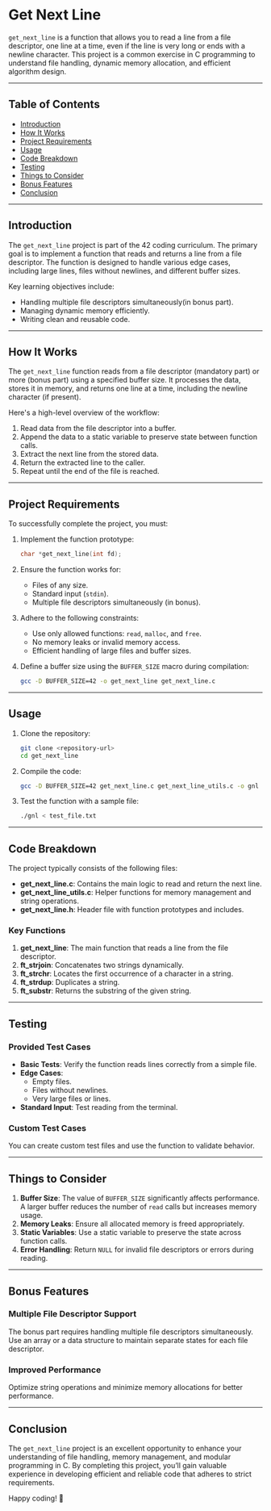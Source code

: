 # Get Next Line

`get_next_line` is a function that allows you to read a line from a file descriptor, one line at a time, even if the line is very long or ends with a newline character. This project is a common exercise in C programming to understand file handling, dynamic memory allocation, and efficient algorithm design.

---

## Table of Contents

- [Introduction](#introduction)
- [How It Works](#how-it-works)
- [Project Requirements](#project-requirements)
- [Usage](#usage)
- [Code Breakdown](#code-breakdown)
- [Testing](#testing)
- [Things to Consider](#things-to-consider)
- [Bonus Features](#bonus-features)
- [Conclusion](#conclusion)

---

## Introduction

The `get_next_line` project is part of the 42 coding curriculum. The primary goal is to implement a function that reads and returns a line from a file descriptor. The function is designed to handle various edge cases, including large lines, files without newlines, and different buffer sizes.

Key learning objectives include:
- Handling multiple file descriptors simultaneously(in bonus part).
- Managing dynamic memory efficiently.
- Writing clean and reusable code.

---

## How It Works

The `get_next_line` function reads from a file descriptor (mandatory part) or more (bonus part) using a specified buffer size. It processes the data, stores it in memory, and returns one line at a time, including the newline character (if present).

Here's a high-level overview of the workflow:
1. Read data from the file descriptor into a buffer.
2. Append the data to a static variable to preserve state between function calls.
3. Extract the next line from the stored data.
4. Return the extracted line to the caller.
5. Repeat until the end of the file is reached.

---

## Project Requirements

To successfully complete the project, you must:

1. Implement the function prototype:
   ```c
   char *get_next_line(int fd);
   ```

2. Ensure the function works for:
   - Files of any size.
   - Standard input (`stdin`).
   - Multiple file descriptors simultaneously (in bonus).

3. Adhere to the following constraints:
   - Use only allowed functions: `read`, `malloc`, and `free`.
   - No memory leaks or invalid memory access.
   - Efficient handling of large files and buffer sizes.

4. Define a buffer size using the `BUFFER_SIZE` macro during compilation:
   ```bash
   gcc -D BUFFER_SIZE=42 -o get_next_line get_next_line.c
   ```

---

## Usage

1. Clone the repository:
   ```bash
   git clone <repository-url>
   cd get_next_line
   ```

2. Compile the code:
   ```bash
   gcc -D BUFFER_SIZE=42 get_next_line.c get_next_line_utils.c -o gnl
   ```

3. Test the function with a sample file:
   ```bash
   ./gnl < test_file.txt
   ```

---

## Code Breakdown

The project typically consists of the following files:

- **get_next_line.c**: Contains the main logic to read and return the next line.
- **get_next_line_utils.c**: Helper functions for memory management and string operations.
- **get_next_line.h**: Header file with function prototypes and includes.

### Key Functions

1. **get_next_line**: The main function that reads a line from the file descriptor.
2. **ft_strjoin**: Concatenates two strings dynamically.
3. **ft_strchr**: Locates the first occurrence of a character in a string.
4. **ft_strdup**: Duplicates a string.
5. **ft_substr**:  Returns the substring of the given string.
---

## Testing

### Provided Test Cases

- **Basic Tests**: Verify the function reads lines correctly from a simple file.
- **Edge Cases**:
  - Empty files.
  - Files without newlines.
  - Very large files or lines.
- **Standard Input**: Test reading from the terminal.

### Custom Test Cases

You can create custom test files and use the function to validate behavior.

---

## Things to Consider

1. **Buffer Size**: The value of `BUFFER_SIZE` significantly affects performance. A larger buffer reduces the number of `read` calls but increases memory usage.
2. **Memory Leaks**: Ensure all allocated memory is freed appropriately.
3. **Static Variables**: Use a static variable to preserve the state across function calls.
4. **Error Handling**: Return `NULL` for invalid file descriptors or errors during reading.

---

## Bonus Features

### Multiple File Descriptor Support

The bonus part requires handling multiple file descriptors simultaneously. Use an array or a data structure to maintain separate states for each file descriptor.

### Improved Performance

Optimize string operations and minimize memory allocations for better performance.

---

## Conclusion

The `get_next_line` project is an excellent opportunity to enhance your understanding of file handling, memory management, and modular programming in C. By completing this project, you’ll gain valuable experience in developing efficient and reliable code that adheres to strict requirements.

Happy coding! 🚀
